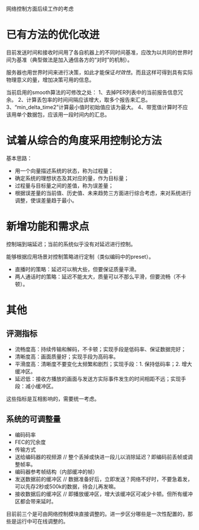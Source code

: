 网络控制方面后续工作的考虑

# 已有方法的优化改进

目前发送时间和接收时间用了各自机器上的不同时间基准，应改为以共同的世界时间为基准（典型做法是加入通信各方的“对时”的机制）。

服务器也用世界时间来进行决策，如此才能保证*时效性*。而且这样可得到具有实际物理意义的量，增加决策可用的信息。

当前启用的smooth算法的可修改之处：
1、去掉PER列表中的当前报告信息冗余。
2、计算丢包率的时间间隔应该增大，取多个报告来汇总。
3、“min_delta_time2”计算最小值时初始值应该为最大。
4、带宽值计算时不应该用单个数据包，应该用一段时间内的汇总。

# 试着从综合的角度采用控制论方法

基本思路：

- 用一个向量描述系统的状态，称为过程量；
- 确定系统的理想状态及其对应的量，作为目标量；
- 过程量与目标量之间的差值，称为误差量；
- 根据误差量的当前值、历史值、未来趋势三方面进行综合考虑，来对系统进行调整，使误差量趋于最小。

# 新增功能和需求点

控制端到端延迟；当前的系统似乎没有对延迟进行控制。

能够根据应用场景对控制策略进行定制（类似编码中的preset）。

- 直播时的策略：延迟可以稍大些，但要保证质量平滑。
- 两人通话时的策略：延迟不能太大，质量可以不那么平滑，但要流畅（不卡顿）。

# 其他

## 评测指标

- 流畅度高：持续传输和解码，不卡顿；实现手段是低码率、保证数据完好；
- 清晰度高：画面质量好；实现手段为高码率。
- 平滑度高：清晰度不要变化太频繁和剧烈；实现手段：1. 保持低码率；2. 增大缓冲区。
- 延迟低：接收方播放的画面与发送方实际事件发生的时间相距不远；实现手段：减小缓冲区。

这些指标是互相影响的，需要统一考虑。

## 系统的可调整量

- 编码码率
- FEC的冗余度
- 传输方式
- 送给编码器的视频源 // 整个丢掉或快进一段儿以消除延迟？即编码前丢帧或调整帧率。
- 编码器参考帧结构（内部缓冲的帧）
- 发送数据前的缓冲区 // 数据准备好后，立即发送？网络不好时，不要急着发，可以先存2秒或500k的数据，待会儿再发嘛。
- 接收数据后的缓冲区 // 即播放缓冲区，增大该缓冲区可减少卡顿。但所有缓冲区都会带来延时。

目前前三个是可由网络控制模块直接调整的。进一步区分哪些是一次性配置的，那些是运行中可在线调整的。
